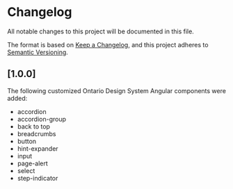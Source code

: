 # Changelog

All notable changes to this project will be documented in this file.

The format is based on [Keep a Changelog](https://keepachangelog.com/en/1.0.0/),
and this project adheres to [Semantic Versioning](https://semver.org/spec/v2.0.0.html).

## [1.0.0]
The following customized Ontario Design System Angular components were added:
- accordion
- accordion-group
- back to top
- breadcrumbs
- button
- hint-expander
- input
- page-alert
- select
- step-indicator